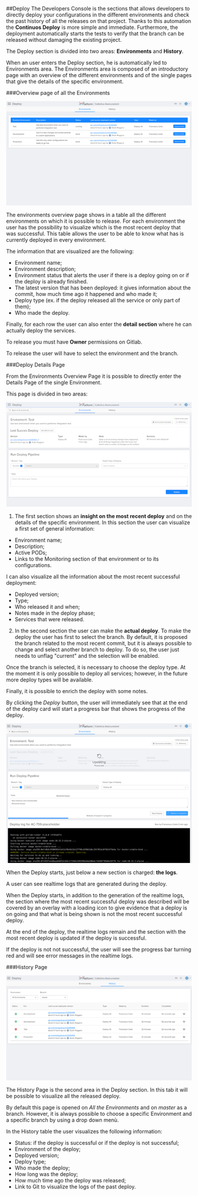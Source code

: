 ##Deploy
The Developers Console is the sections that allows developers to directly deploy your configurations in the different environments and check the past history of all the releases on that project.
Thanks to this automation the **Continuos Deploy** is more simple and immediate.
Furthermore, the deployment automatically starts the tests to verify that the branch can be released without damaging the existing project.

The Deploy section is divided into two areas: **Environments** and **History**.

When an user enters the Deploy section, he is automatically led to Environments area.
The Environments area is composed of an introductory page with an overview of the different environments and of the single pages that give the details of the specific environment.

###Overview page of all the Environments

![](img/environments-overview-page.png)

The environments overview page shows in a table all the different environments on which it is possible to release. For each environment the user has the possibility to visualize which is the most recent deploy that was successful. This table allows the user to be able to know what has is currently deployed in every environment.

The information that are visualized are the following:
* Environment name;
* Environment description;
* Environment status that alerts the user if there is a deploy going on or if the deploy is already finished.
* The latest version that has been deployed: it gives information about the commit, how much time ago it happened and who made it;
* Deploy type (ex. if the deploy released all the service or only part of them);
* Who made the deploy.

Finally, for each row the user can also enter the **detail section** where he can actually deploy the services.

To release you must have **Owner** permissions on Gitlab.

To release the user will have to select the environment and the branch.

###Deploy Details Page

From the Environments Overview Page it is possible to directly enter the Details Page of the single Environment.

This page is divided in two areas:

![](img/environments-deploy-detail.png)

1. The first section shows an **insight on the most recent deploy** and on the details of the specific environment.
 In this section the user can visualize a first set of general information:

  * Environment name;
  * Description;
  * Active PODs;
  * Links to the Monitoring section of that environment or to its configurations.

 I can also visualize all the information about the most recent successful deployment:

  * Deployed version;
  * Type;
  * Who released it and when;
  * Notes made in the deploy phase;
  * Services that were released.

2. In the second section the user can make the **actual deploy**. To make the deploy the user has first to select the branch. By default, it is proposed the branch related to the most recent commit, but it is always possible to change and select another branch to deploy. To do so, the user just needs to unflag "current" and the selection will be enabled.

Once the branch is selected, it is necessary to choose the deploy type. At the moment it is only possible to deploy all services; however, in the future more deploy types will be available.

Finally, it is possible to enrich the deploy with some notes.

By clicking the *Deploy* button, the user will immediately see that at the end of the deploy card will start a progress bar that shows the progress of the deploy.

![](img/deploy.png)

When the Deploy starts, just below a new section is charged: **the logs**.

A user can see realtime logs that are generated during the deploy.

When the Deploy starts, in addition to the generation of the realtime logs, the section where the most recent successful deploy was described will be covered by an overlay with a loading icon to give evidence that a deploy is on going and that what is being shown is not the most recent successful deploy.

At the end of the deploy, the realtime logs remain and the section with the most recent deploy is updated if the deploy is successful.

If the deploy is not not successful, the user will see the progress bar turning red and will see error messages in the realtime logs.

###History Page

![](img/deploy-history.png)

The History Page is the second area in the Deploy section. In this tab it will be possible to visualize all the released deploy.

By default this page is opened on *All the Environments* and on *master* as a branch. However, it is always possible to choose a specific Environment and a specific branch by using a drop down menù.

In the History table the user visualizes the following information:
* Status: if the deploy is successful or if the deploy is not successful;
* Environment of the deploy;
* Deployed version;
* Deploy type;
* Who made the deploy;
* How long was the deploy;
* How much time ago the deploy was released;
* Link to Git to visualize the logs of the past deploy.
